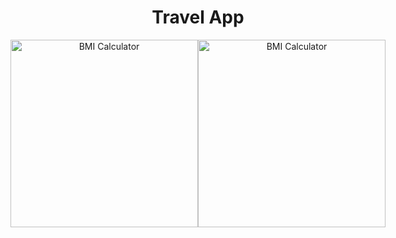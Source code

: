 <h1 align="center">Travel App</h1>

<div align='center' style="display: flex; justify-content: center;">
  <img alt="BMI Calculator" src="https://github.com/oguzhanuyanik-sr/travel-app/blob/main/assets/sc1.png" width="300" />
  <img alt="BMI Calculator" src="https://github.com/oguzhanuyanik-sr/travel-app/blob/main/assets/sc2.png" width="300" />
</div>
